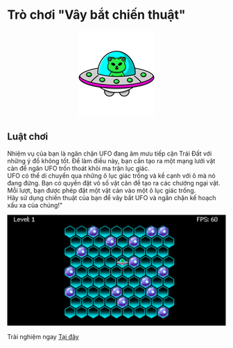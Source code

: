 # Trò chơi "Vây bắt chiến thuật" 
 
<p align="center"> <img src="./assets/images/ufo.png" alt="ufo" /> </p>

## Luật chơi 
 
Nhiệm vụ của bạn là ngăn chặn UFO đang âm mưu tiếp cận Trái Đất với những ý đồ không tốt. Để làm điều này, bạn cần tạo ra một mạng lưới vật cản để ngăn UFO trốn thoát khỏi ma trận lục giác.<br>
UFO có thể di chuyển qua những ô lục giác trống và kề cạnh với ô mà nó đang đứng. Bạn có quyền đặt vô số vật cản để tạo ra các chướng ngại vật. Mỗi lượt, bạn được phép đặt một vật cản vào một ô lục giác trống.<br>
Hãy sử dụng chiến thuật của bạn để vây bắt UFO và ngăn chặn kế hoạch xấu xa của chúng!"
</p>

<p align="center"> <img src="./assets/images/demo.png" alt="haizuka" /> </p>

Trải nghiệm ngay [Tại đây](https://strategic-enclosure-game.vercel.app/)
